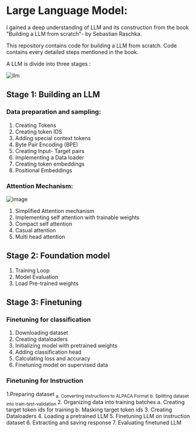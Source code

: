 # Large Language Model:
I gained a deep understanding of LLM and its construction from the book "Building a LLM from scratch"- by Sebastian Raschka.

This repository contains code for building a LLM from scratch.
Code contains every detailed steps mentioned in the book.

A LLM is divide into three stages :

  ![llm](https://github.com/user-attachments/assets/48fdd0d5-f4d3-49dd-ae64-9f9f156f0c8d)


## Stage 1: Building an LLM
### Data preparation and sampling:
1. Creating Tokens
2. Creating token IDS
3. Adding special context tokens
4. Byte Pair Encoding (BPE)
5. Creating Input- Target pairs
6. Implementing a Data loader
7. Creating token embeddings
8. Positional Embeddings

### Attention Mechanism:

  ![image](https://github.com/user-attachments/assets/f25bfff9-f136-4eee-98b5-c65a2a468a05)


1. Simplified Attention mechanism
2. Implementing self attention with trainable weights
3. Compact self attention
4. Casual attention
5. Multi head attention

## Stage 2: Foundation model
1. Training Loop
2. Model Evaluation
3. Load Pre-trained weights

## Stage 3: Finetuning 
### Finetuning for classification
1. Downloading dataset
2. Creating dataloaders
3. Initializing model with pretrained weights
4. Adding classification head
5. Calculating loss and accuracy
6. Finetuning model on supervised data

### Finetuning for Instruction 
1.Preparing dataset
  <sub> a. Converting instructions to ALPACA Format </sub>
  <sub> b. Splitting dataset into train-test-validation </sub>
2. Organizing data into training batches
  a. Creating target token ids for training
  b. Masking target token ids
3. Creating Dataloaders
4. Loading a pretrained LLM
5. Finetuning LLM on instruction dataset
6. Extracting and saving response
7. Evaluating finetuned LLM
  


